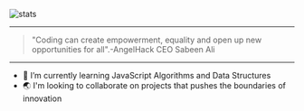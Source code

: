 ![stats](https://github-readme-stats.vercel.app/api?username=mercernyc&show_icons=true&hide=stars&count_private=true&theme=prussian)

_______________

>"Coding can create empowerment, equality and open up new opportunities for all".-AngelHack CEO Sabeen Ali

_______________

- 🌱 I’m currently learning JavaScript Algorithms and Data Structures 
- 🌏 I'm looking to collaborate on projects that pushes the boundaries of innovation 


